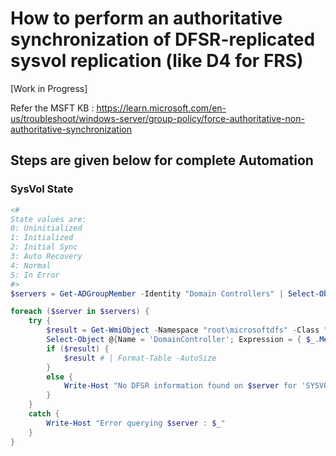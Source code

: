 # How to perform an authoritative synchronization of DFSR-replicated sysvol replication (like D4 for FRS)
[Work in Progress]

Refer the MSFT KB : https://learn.microsoft.com/en-us/troubleshoot/windows-server/group-policy/force-authoritative-non-authoritative-synchronization

## Steps are given below for complete Automation

### SysVol State
```powershell
<#
State values are:
0: Uninitialized
1: Initialized
2: Initial Sync
3: Auto Recovery
4: Normal
5: In Error
#>
$servers = Get-ADGroupMember -Identity "Domain Controllers" | Select-Object -ExpandProperty Name 

foreach ($server in $servers) {
    try {
        $result = Get-WmiObject -Namespace "root\microsoftdfs" -Class "dfsrreplicatedfolderinfo" -ComputerName $server -Filter "replicatedfoldername='SYSVOL share'" | 
        Select-Object @{Name = 'DomainController'; Expression = { $_.MemberName } }, ReplicationGroupName, ReplicatedFolderName, State
        if ($result) {
            $result # | Format-Table -AutoSize
        }
        else {
            Write-Host "No DFSR information found on $server for 'SYSVOL share'."
        }
    }
    catch {
        Write-Host "Error querying $server : $_"
    }
} 

```
